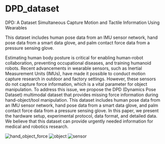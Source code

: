 # DPD_dataset
DPD: A Dataset Simultaneous Capture Motion and Tactile Information Using Wearables

This dataset includes human pose data from an IMU sensor network, hand pose data from a smart data glove, and palm contact force data from a pressure sensing glove.

Estimating human body posture is critical for enabling human-robot collaboration, preventing occupational diseases, and training humanoid robots. Recent advancements in wearable sensors, such as Inertial Measurement Units (IMUs), have made it possible to conduct motion capture research in outdoor and factory settings. However, these sensors do not capture force information, which is a vital parameter for object manipulation. To address this issue, we propose the DPD (Dynamics Pose Dataset) multimodal dataset that provides missing force information during hand-object/tool manipulation. This dataset includes human pose data from an IMU sensor network, hand pose data from a smart data glove, and palm contact force data from a pressure sensing glove. In this paper, we present the hardware setup, experimental protocol, data format, and detailed data. We believe that this dataset can provide urgently needed information for medical and robotics research.

![hand_object_force](https://github.com/pekkykang/DPD_dataset/assets/51907597/09fb6a58-b25f-49a1-9d51-ac88de810e6f)
![object](https://github.com/pekkykang/DPD_dataset/assets/51907597/e8e6135c-b682-4806-b9e6-4183478100e0)
![sensor](https://github.com/pekkykang/DPD_dataset/assets/51907597/9157caa1-bb66-40f3-b703-b85661711342)
